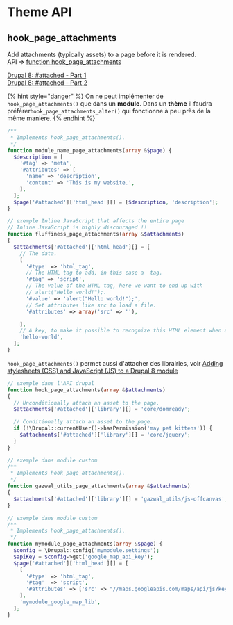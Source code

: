 # Theme API

## hook\_page\_attachments <a id="page-subtitle"></a>

Add attachments \(typically assets\) to a page before it is rendered.  
API =&gt; [function hook\_page\_attachments](https://api.drupal.org/api/drupal/core%21lib%21Drupal%21Core%21Render%21theme.api.php/function/hook_page_attachments/8.2.x)

[Drupal 8: \#attached - Part 1](https://www.axelerant.com/resources/team-blog/drupal-8-attached-part-1)  
[Drupal 8: \#attached - Part 2](https://www.axelerant.com/resources/team-blog/drupal-8-attached-part-2)

{% hint style="danger" %}
On ne peut implémenter de `hook_page_attachments()` que dans un **module**. Dans un **thème** il faudra préférer`hook_page_attachments_alter()` qui fonctionne à peu près de la même manière.
{% endhint %}

```php
/**
 * Implements hook_page_attachments().
 */
function module_name_page_attachments(array &$page) {
  $description = [
    '#tag' => 'meta',
    '#attributes' => [
      'name' => 'description',
      'content' => 'This is my website.',
    ],
  ];
  $page['#attached']['html_head'][] = [$description, 'description'];
}
```

```php
// exemple Inline JavaScript that affects the entire page
// Inline JavaScript is highly discouraged !!
function fluffiness_page_attachments(array &$attachments)
{
  $attachments['#attached']['html_head'][] = [
    // The data.
    [
      '#type' => 'html_tag',
      // The HTML tag to add, in this case a  tag.
      '#tag' => 'script',
      // The value of the HTML tag, here we want to end up with
      // alert("Hello world!");.
      '#value' => 'alert("Hello world!");',
      // Set attributes like src to load a file.
      '#attributes' => array('src' => ''),

    ],
    // A key, to make it possible to recognize this HTML element when altering.
    'hello-world',
  ];
}
```

`hook_page_attachments()` permet aussi d'attacher des librairies, voir [Adding stylesheets \(CSS\) and JavaScript \(JS\) to a Drupal 8 module](https://www.drupal.org/docs/8/creating-custom-modules/adding-stylesheets-css-and-javascript-js-to-a-drupal-8-module)

```php
// exemple dans l'API drupal
function hook_page_attachments(array &$attachments)
{
  // Unconditionally attach an asset to the page.
  $attachments['#attached']['library'][] = 'core/domready';

  // Conditionally attach an asset to the page.
  if (!\Drupal::currentUser()->hasPermission('may pet kittens')) {
    $attachments['#attached']['library'][] = 'core/jquery';
  }
}
```

```php
// exemple dans module custom
/**
 * Implements hook_page_attachments().
 */
function gazwal_utils_page_attachments(array &$attachments)
{
  $attachments['#attached']['library'][] = 'gazwal_utils/js-offcanvas';
}
```

```php
// exemple dans module custom
/**
 * Implements hook_page_attachments().
 */
function mymodule_page_attachments(array &$page) {
  $config = \Drupal::config('mymodule.settings');
  $apiKey = $config->get('google_map_api_key');
  $page['#attached']['html_head'][] = [
    [
      '#type' => 'html_tag',
      '#tag'  => 'script',
      '#attributes' => ['src' => "//maps.googleapis.com/maps/api/js?key=$apiKey"],
    ],
    'mymodule_google_map_lib',
  ];
}
```

